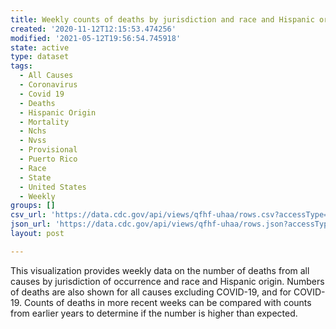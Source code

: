 ```yaml
---
title: Weekly counts of deaths by jurisdiction and race and Hispanic origin
created: '2020-11-12T12:15:53.474256'
modified: '2021-05-12T19:56:54.745918'
state: active
type: dataset
tags:
  - All Causes
  - Coronavirus
  - Covid 19
  - Deaths
  - Hispanic Origin
  - Mortality
  - Nchs
  - Nvss
  - Provisional
  - Puerto Rico
  - Race
  - State
  - United States
  - Weekly
groups: []
csv_url: 'https://data.cdc.gov/api/views/qfhf-uhaa/rows.csv?accessType=DOWNLOAD'
json_url: 'https://data.cdc.gov/api/views/qfhf-uhaa/rows.json?accessType=DOWNLOAD'
layout: post

---
```

This visualization provides weekly data on the number of deaths from all causes by jurisdiction of occurrence and race and Hispanic origin. Numbers of deaths are also shown for all causes excluding COVID-19, and for COVID-19. Counts of deaths in more recent weeks can be compared with counts from earlier years to determine if the number is higher than expected.
